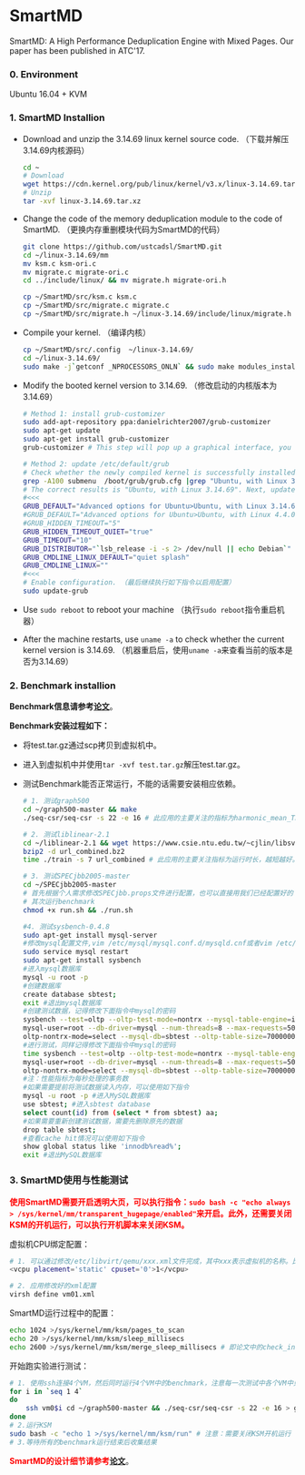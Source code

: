 # SmartMD
SmartMD: A High Performance Deduplication  Engine with Mixed Pages. Our paper has been published in ATC'17.

### 0. Environment
Ubuntu 16.04 + KVM

### 1. SmartMD Installion

* Download and unzip the 3.14.69 linux kernel source code. （下载并解压3.14.69内核源码）

  ```bash
  cd ~
  # Download
  wget https://cdn.kernel.org/pub/linux/kernel/v3.x/linux-3.14.69.tar.xz
  # Unzip
  tar -xvf linux-3.14.69.tar.xz
  ```

* Change the code of the memory deduplication module to the code of SmartMD. （更换内存重删模块代码为SmartMD的代码）

  ```bash
  git clone https://github.com/ustcadsl/SmartMD.git
  cd ~/linux-3.14.69/mm
  mv ksm.c ksm-ori.c 
  mv migrate.c migrate-ori.c
  cd ../include/linux/ && mv migrate.h migrate-ori.h
  
  cp ~/SmartMD/src/ksm.c ksm.c
  cp ~/SmartMD/src/migrate.c migrate.c
  cp ~/SmartMD/src/migrate.h ~/linux-3.14.69/include/linux/migrate.h
  ```

* Compile your kernel. （编译内核）

  ```bash
  cp ~/SmartMD/src/.config  ~/linux-3.14.69/ 
  cd ~/linux-3.14.69/ 
  sudo make -j`getconf _NPROCESSORS_ONLN` && sudo make modules_install -j`getconf _NPROCESSORS_ONLN` && sudo make install
  ```

* Modify the booted kernel version to 3.14.69. （修改启动的内核版本为3.14.69）

  ```bash
  # Method 1: install grub-customizer
  sudo add-apt-repository ppa:danielrichter2007/grub-customizer
  sudo apt-get update
  sudo apt-get install grub-customizer
  grub-customizer # This step will pop up a graphical interface, you can choose the kernel version to start first. （这一步会弹出图形界面，可以选择优先启动的内核版本）
  
  # Method 2: update /etc/default/grub
  # Check whether the newly compiled kernel is successfully installed
  grep -A100 submenu  /boot/grub/grub.cfg |grep "Ubuntu, with Linux 3.14.69"
  # The correct results is "Ubuntu, with Linux 3.14.69". Next, update /etc/default/grub with following contents. 如果结果中出现Ubuntu, with Linux 3.14.69则说明内核安装成功，接下来设置启动内核为3.14.69，只需要将内容修改为下面#<<<之间的内容即可。
  #<<<
  GRUB_DEFAULT="Advanced options for Ubuntu>Ubuntu, with Linux 3.14.69"
  #GRUB_DEFAULT="Advanced options for Ubuntu>Ubuntu, with Linux 4.4.0"
  #GRUB_HIDDEN_TIMEOUT="5"
  GRUB_HIDDEN_TIMEOUT_QUIET="true"
  GRUB_TIMEOUT="10"
  GRUB_DISTRIBUTOR="`lsb_release -i -s 2> /dev/null || echo Debian`"
  GRUB_CMDLINE_LINUX_DEFAULT="quiet splash"
  GRUB_CMDLINE_LINUX=""
  #<<<
  # Enable configuration. （最后继续执行如下指令以启用配置）
  sudo update-grub
  ```

* Use `sudo reboot` to reboot your machine （执行`sudo reboot`指令重启机器）

* After the machine restarts, use `uname -a` to check whether the current kernel version is 3.14.69. （机器重启后，使用`uname -a`来查看当前的版本是否为3.14.69）

### 2. Benchmark installion

**Benchmark信息请参考[论文](https://www.usenix.org/conference/atc17/technical-sessions/presentation/guo-fan)**。

**Benchmark安装过程如下：**

* 将test.tar.gz通过scp拷贝到虚拟机中。

* 进入到虚拟机中并使用`tar -xvf test.tar.gz`解压test.tar.gz。

* 测试Benchmark能否正常运行，不能的话需要安装相应依赖。

  ```bash
  # 1. 测试graph500
  cd ~/graph500-master && make
  ./seq-csr/seq-csr -s 22 -e 16 # 此应用的主要关注的指标为harmonic_mean_TEPS，越大越好。
  
  # 2. 测试liblinear-2.1
  cd ~/liblinear-2.1 && wget https://www.csie.ntu.edu.tw/~cjlin/libsvmtools/datasets/binary/url_combined.bz2
  bzip2 -d url_combined.bz2
  time ./train -s 7 url_combined # 此应用的主要关注指标为运行时长，越短越好。
  
  # 3. 测试SPECjbb2005-master
  cd ~/SPECjbb2005-master 
  # 首先根据个人需求修改SPECjbb.props文件进行配置，也可以直接用我们已经配置好的
  # 其次运行benchmark
  chmod +x run.sh && ./run.sh
  
  #4. 测试sysbench-0.4.8
  sudo apt-get install mysql-server
  #修改mysql配置文件,vim /etc/mysql/mysql.conf.d/mysqld.cnf或者vim /etc/mysql/my.cnf，根据自己需求而定
  sudo service mysql restart
  sudo apt-get install sysbench
  #进入mysql数据库
  mysql -u root -p
  #创建数据库
  create database sbtest;
  exit #退出mysql数据库
  #创建测试数据，记得修改下面指令中mysql的密码
  sysbench --test=oltp --oltp-test-mode=nontrx --mysql-table-engine=innodb --
  mysql-user=root --db-driver=mysql --num-threads=8 --max-requests=5000000 --
  oltp-nontrx-mode=select --mysql-db=sbtest --oltp-table-size=7000000 --oltptable-name=sbtest --mysql-host=127.0.0.1 --mysqlsocket=/var/run/mysqld/mysqld.sock --mysql-password=123 prepare
  #进行测试，同样记得修改下面指令中mysql的密码
  time sysbench --test=oltp --oltp-test-mode=nontrx --mysql-table-engine=innodb --
  mysql-user=root --db-driver=mysql --num-threads=8 --max-requests=5000000 --
  oltp-nontrx-mode=select --mysql-db=sbtest --oltp-table-size=7000000 --oltptable-name=sbtest --mysql-host=127.0.0.1 --mysqlsocket=/var/run/mysqld/mysqld.sock --mysql-password=123 run
  #注：性能指标为每秒处理的事务数
  #如果需要提前将测试数据读入内存，可以使用如下指令
  mysql -u root -p #进入MySQL数据库
  use sbtest; #进入sbtest database
  select count(id) from (select * from sbtest) aa;
  #如果需要重新创建测试数据，需要先删除原先的数据
  drop table sbtest;
  #查看cache hit情况可以使用如下指令
  show global status like 'innodb%read%';
  exit #退出MySQL数据库
  ```

### 3. SmartMD使用与性能测试

**<font color='red'>使用SmartMD需要开启透明大页，可以执行指令：`sudo bash -c "echo always > /sys/kernel/mm/transparent_hugepage/enabled"`来开启。此外，还需要关闭KSM的开机运行，可以执行开机脚本来关闭KSM。</font>**

虚拟机CPU绑定配置：

```bash
# 1. 可以通过修改/etc/libvirt/qemu/xxx.xml文件完成，其中xxx表示虚拟机的名称。比如将vm01的vcpu绑定到物理core 0上，可以第13内容如下，而其他内容无需改动:
<vcpu placement='static' cpuset='0'>1</vcpu> 

# 2. 应用修改好的xml配置
virsh define vm01.xml
```

SmartMD运行过程中的配置：

```bash
echo 1024 >/sys/kernel/mm/ksm/pages_to_scan
echo 20 >/sys/kernel/mm/ksm/sleep_millisecs
echo 2600 >/sys/kernel/mm/ksm/merge_sleep_millisecs # 即论文中的check_interval
```

开始跑实验进行测试：

```bash
# 1. 使用ssh连接4个VM，然后同时运行4个VM中的benchmark，注意每一次测试中各个VM中只运行1个benchmark且各个VM运行相同的benchmark，此处以graph500为例，可以使用类似下面的脚本：
for i in `seq 1 4`
do
	ssh vm0$i cd ~/graph500-master && ./seq-csr/seq-csr -s 22 -e 16 > graph.out
done
# 2.运行KSM
sudo bash -c "echo 1 >/sys/kernel/mm/ksm/run" # 注意：需要关闭KSM开机运行
# 3.等待所有的benchmark运行结束后收集结果
```

**<font color='red'>SmartMD的设计细节请参考[论文](https://www.usenix.org/conference/atc17/technical-sessions/presentation/guo-fan)</font>**。
